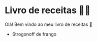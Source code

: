 # Livro de receitas :woman_cook:

Olá! Bem vindo ao meu livro de receitas :wave:

* Strogonoff de frango
